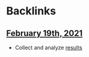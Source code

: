 
# Backlinks
## [February 19th, 2021](<February 19th, 2021.md>)
- Collect and analyze [results](<results.md>)

